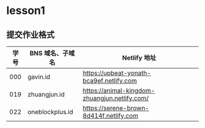 # lesson1

## 提交作业格式

| 学号 |BNS 域名、子域名 | Netlify 地址 |
|---|---|---|
| 000 | gavin.id | https://upbeat-yonath-bca9ef.netlify.com |
| 019 | zhuangjun.id | https://animal-kingdom-zhuangjun.netlify.com/ |
| 022 | oneblockplus.id | https://serene-brown-8d414f.netlify.com |


